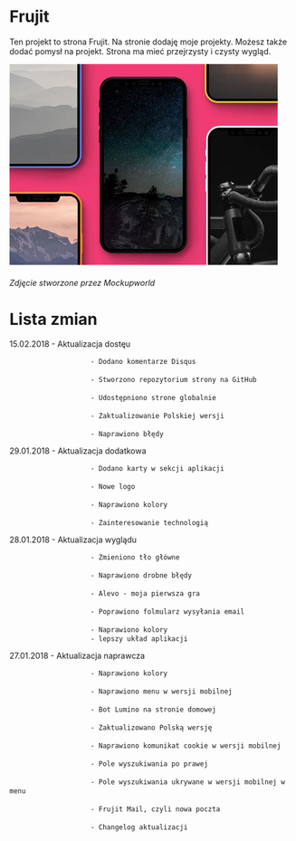 # Frujit
Ten projekt to strona Frujit. Na stronie dodaję moje projekty.
Możesz także dodać pomysł na projekt. Strona ma mieć przejrzysty i czysty wygląd.

![alt text](https://github.com/frujit/frujit.github.io/blob/master/assets/img/iu-4.jpeg "Meet Frujit")

###### Zdjęcie stworzone przez Mockupworld

# Lista zmian

15.02.2018 - Aktualizacja dostęu

                        - Dodano komentarze Disqus
                        
                        - Stworzono repozytorium strony na GitHub
                        
                        - Udostępniono strone globalnie
                        
                        - Zaktualizowanie Polskiej wersji
                        
                        - Naprawiono błędy 
                        
                        

29.01.2018 - Aktualizacja dodatkowa

                        - Dodano karty w sekcji aplikacji
                        
                        - Nowe logo
                        
                        - Naprawiono kolory
                        
                        - Zainteresowanie technologią
                        
28.01.2018 - Aktualizacja wyglądu

                        - Zmieniono tło główne
                        
                        - Naprawiono drobne błędy
                        
                        - Alevo - moja pierwsza gra
                        
                        - Poprawiono folmularz wysyłania email
                        
                        - Naprawiono kolory
                        - lepszy układ aplikacji
                        

27.01.2018 - Aktualizacja naprawcza

                        - Naprawiono kolory
                        
                        - Naprawiono menu w wersji mobilnej
                        
                        - Bot Lumino na stronie domowej
                        
                        - Zaktualizowano Polską wersję 
                        
                        - Naprawiono komunikat cookie w wersji mobilnej
                        
                        - Pole wyszukiwania po prawej
                        
                        - Pole wyszukiwania ukrywane w wersji mobilnej w menu
                        
                        - Frujit Mail, czyli nowa poczta
                        
                        - Changelog aktualizacji


